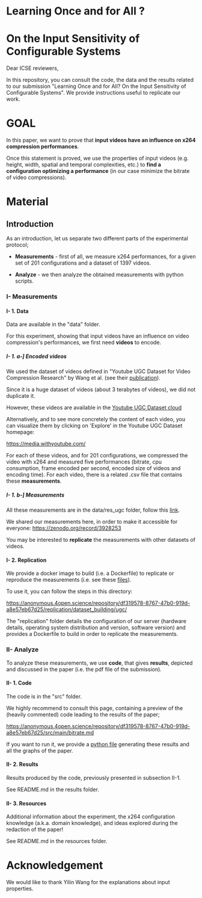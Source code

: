 # Learning Once and for All ?
# On the Input Sensitivity of Configurable Systems

Dear ICSE reviewers,

In this repository, you can consult the code, the data and the results related to our submission "Learning Once and for All? On the Input Sensitivity of Configurable Systems". We provide instructions useful to replicate our work.



# GOAL

In this paper, we want to prove that **input videos have an influence on x264 compression performances**.

Once this statement is proved, we use the properties of input videos (e.g. height, width, spatial and temporal complexities, etc.) to **find a configuration optimizing a performance** (in our case minimize the bitrate of video compressions).



# Material

## Introduction

As an introduction, let us separate two different parts of the experimental protocol;

- **Measurements** - first of all, we measure x264 performances, for a given set of 201 configurations and a dataset of 1397 videos.

- **Analyze** - we then analyze the obtained measurements with python scripts.



### I- Measurements

#### I- 1. Data

Data are available in the "data" folder. 

For this experiment, showing that input videos have an influence on video compression's performances, we first need **videos** to encode.

##### I- 1. a-] Encoded videos

We used the dataset of videos defined in "Youtube UGC Dataset for Video Compression Research" by Wang et al. (see their [publication](https://arxiv.org/abs/1904.06457)).

Since it is a huge dataset of videos (about 3 terabytes of videos), we did not duplicate it.

However, these videos are available in the [Youtube UGC Dataset cloud](https://console.cloud.google.com/storage/browser/ugc-dataset/original_videos;tab=objects?prefix=)

Alternatively, and to see more concretely the content of each video, you can visualize them by clicking on 'Explore' in the Youtube UGC Dataset homepage:

https://media.withyoutube.com/

For each of these videos, and for 201 configurations, we compressed the video with x264 and measured five performances (bitrate, cpu consumption, frame encoded per second, encoded size of videos and encoding time). For each video, there is a related .csv file that contains these **measurements**.

##### I- 1. b-] Measurements

All these measurements are in the data/res_ugc folder, follow this [link](https://anonymous.4open.science/repository/df319578-8767-47b0-919d-a8e57eb67d25/data/ugc/res_ugc/).

We shared our measurements here, in order to make it accessible for everyone: https://zenodo.org/record/3928253

You may be interested to **replicate** the measurements with other datasets of videos.

#### I- 2. Replication

We provide a docker image to build (i.e. a Dockerfile) to replicate or reproduce the measurements (i.e. see these [files](https://anonymous.4open.science/repository/df319578-8767-47b0-919d-a8e57eb67d25/data/ugc/res_ugc/)).

To use it, you can follow the steps in this directory:

https://anonymous.4open.science/repository/df319578-8767-47b0-919d-a8e57eb67d25/replication/dataset_building/ugc/

The "replication" folder details the configuration of our server (hardware details, operating system distribution and version, software version) and provides a Dockerfile to build in order to replicate the measurements.



### II- Analyze

To analyze these measurements, we use **code**, that gives **results**, depicted and discussed in the paper (i.e. the pdf file of the submission).


#### II- 1. Code

The code is in the "src" folder.

We highly recommend to consult this page, containing a preview of the (heavily commented) code leading to the results of the paper; 

https://anonymous.4open.science/repository/df319578-8767-47b0-919d-a8e57eb67d25/src/main/bitrate.md

If you want to run it, we provide a [python file](https://anonymous.4open.science/repository/df319578-8767-47b0-919d-a8e57eb67d25/src/main/bitrate.py) generating these results and all the graphs of the paper.


#### II- 2. Results

Results produced by the code, previously presented in subsection II-1.

See README.md in the results folder.


#### II- 3. Resources

Additional information about the experiment, the x264 configuration knowledge (a.k.a. domain knowledge), and ideas explored during the redaction of the paper!

See README.md in the resources folder.


# Acknowledgement

We would like to thank Yilin Wang for the explanations about input properties.



